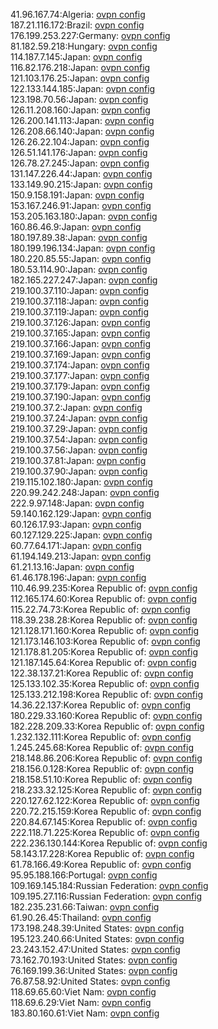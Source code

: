 41.96.167.74:Algeria: [ovpn config](vpn/41_96_167_74.ovpn)  
187.21.116.172:Brazil: [ovpn config](vpn/187_21_116_172.ovpn)  
176.199.253.227:Germany: [ovpn config](vpn/176_199_253_227.ovpn)  
81.182.59.218:Hungary: [ovpn config](vpn/81_182_59_218.ovpn)  
114.187.7.145:Japan: [ovpn config](vpn/114_187_7_145.ovpn)  
116.82.176.218:Japan: [ovpn config](vpn/116_82_176_218.ovpn)  
121.103.176.25:Japan: [ovpn config](vpn/121_103_176_25.ovpn)  
122.133.144.185:Japan: [ovpn config](vpn/122_133_144_185.ovpn)  
123.198.70.56:Japan: [ovpn config](vpn/123_198_70_56.ovpn)  
126.11.208.160:Japan: [ovpn config](vpn/126_11_208_160.ovpn)  
126.200.141.113:Japan: [ovpn config](vpn/126_200_141_113.ovpn)  
126.208.66.140:Japan: [ovpn config](vpn/126_208_66_140.ovpn)  
126.26.22.104:Japan: [ovpn config](vpn/126_26_22_104.ovpn)  
126.51.141.176:Japan: [ovpn config](vpn/126_51_141_176.ovpn)  
126.78.27.245:Japan: [ovpn config](vpn/126_78_27_245.ovpn)  
131.147.226.44:Japan: [ovpn config](vpn/131_147_226_44.ovpn)  
133.149.90.215:Japan: [ovpn config](vpn/133_149_90_215.ovpn)  
150.9.158.191:Japan: [ovpn config](vpn/150_9_158_191.ovpn)  
153.167.246.91:Japan: [ovpn config](vpn/153_167_246_91.ovpn)  
153.205.163.180:Japan: [ovpn config](vpn/153_205_163_180.ovpn)  
160.86.46.9:Japan: [ovpn config](vpn/160_86_46_9.ovpn)  
180.197.89.38:Japan: [ovpn config](vpn/180_197_89_38.ovpn)  
180.199.196.134:Japan: [ovpn config](vpn/180_199_196_134.ovpn)  
180.220.85.55:Japan: [ovpn config](vpn/180_220_85_55.ovpn)  
180.53.114.90:Japan: [ovpn config](vpn/180_53_114_90.ovpn)  
182.165.227.247:Japan: [ovpn config](vpn/182_165_227_247.ovpn)  
219.100.37.110:Japan: [ovpn config](vpn/219_100_37_110.ovpn)  
219.100.37.118:Japan: [ovpn config](vpn/219_100_37_118.ovpn)  
219.100.37.119:Japan: [ovpn config](vpn/219_100_37_119.ovpn)  
219.100.37.126:Japan: [ovpn config](vpn/219_100_37_126.ovpn)  
219.100.37.165:Japan: [ovpn config](vpn/219_100_37_165.ovpn)  
219.100.37.166:Japan: [ovpn config](vpn/219_100_37_166.ovpn)  
219.100.37.169:Japan: [ovpn config](vpn/219_100_37_169.ovpn)  
219.100.37.174:Japan: [ovpn config](vpn/219_100_37_174.ovpn)  
219.100.37.177:Japan: [ovpn config](vpn/219_100_37_177.ovpn)  
219.100.37.179:Japan: [ovpn config](vpn/219_100_37_179.ovpn)  
219.100.37.190:Japan: [ovpn config](vpn/219_100_37_190.ovpn)  
219.100.37.2:Japan: [ovpn config](vpn/219_100_37_2.ovpn)  
219.100.37.24:Japan: [ovpn config](vpn/219_100_37_24.ovpn)  
219.100.37.29:Japan: [ovpn config](vpn/219_100_37_29.ovpn)  
219.100.37.54:Japan: [ovpn config](vpn/219_100_37_54.ovpn)  
219.100.37.56:Japan: [ovpn config](vpn/219_100_37_56.ovpn)  
219.100.37.81:Japan: [ovpn config](vpn/219_100_37_81.ovpn)  
219.100.37.90:Japan: [ovpn config](vpn/219_100_37_90.ovpn)  
219.115.102.180:Japan: [ovpn config](vpn/219_115_102_180.ovpn)  
220.99.242.248:Japan: [ovpn config](vpn/220_99_242_248.ovpn)  
222.9.97.148:Japan: [ovpn config](vpn/222_9_97_148.ovpn)  
59.140.162.129:Japan: [ovpn config](vpn/59_140_162_129.ovpn)  
60.126.17.93:Japan: [ovpn config](vpn/60_126_17_93.ovpn)  
60.127.129.225:Japan: [ovpn config](vpn/60_127_129_225.ovpn)  
60.77.64.171:Japan: [ovpn config](vpn/60_77_64_171.ovpn)  
61.194.149.213:Japan: [ovpn config](vpn/61_194_149_213.ovpn)  
61.21.13.16:Japan: [ovpn config](vpn/61_21_13_16.ovpn)  
61.46.178.196:Japan: [ovpn config](vpn/61_46_178_196.ovpn)  
110.46.99.235:Korea Republic of: [ovpn config](vpn/110_46_99_235.ovpn)  
112.165.174.60:Korea Republic of: [ovpn config](vpn/112_165_174_60.ovpn)  
115.22.74.73:Korea Republic of: [ovpn config](vpn/115_22_74_73.ovpn)  
118.39.238.28:Korea Republic of: [ovpn config](vpn/118_39_238_28.ovpn)  
121.128.171.160:Korea Republic of: [ovpn config](vpn/121_128_171_160.ovpn)  
121.173.146.103:Korea Republic of: [ovpn config](vpn/121_173_146_103.ovpn)  
121.178.81.205:Korea Republic of: [ovpn config](vpn/121_178_81_205.ovpn)  
121.187.145.64:Korea Republic of: [ovpn config](vpn/121_187_145_64.ovpn)  
122.38.137.21:Korea Republic of: [ovpn config](vpn/122_38_137_21.ovpn)  
125.133.102.35:Korea Republic of: [ovpn config](vpn/125_133_102_35.ovpn)  
125.133.212.198:Korea Republic of: [ovpn config](vpn/125_133_212_198.ovpn)  
14.36.22.137:Korea Republic of: [ovpn config](vpn/14_36_22_137.ovpn)  
180.229.33.160:Korea Republic of: [ovpn config](vpn/180_229_33_160.ovpn)  
182.228.209.33:Korea Republic of: [ovpn config](vpn/182_228_209_33.ovpn)  
1.232.132.111:Korea Republic of: [ovpn config](vpn/1_232_132_111.ovpn)  
1.245.245.68:Korea Republic of: [ovpn config](vpn/1_245_245_68.ovpn)  
218.148.86.206:Korea Republic of: [ovpn config](vpn/218_148_86_206.ovpn)  
218.156.0.128:Korea Republic of: [ovpn config](vpn/218_156_0_128.ovpn)  
218.158.51.10:Korea Republic of: [ovpn config](vpn/218_158_51_10.ovpn)  
218.233.32.125:Korea Republic of: [ovpn config](vpn/218_233_32_125.ovpn)  
220.127.62.122:Korea Republic of: [ovpn config](vpn/220_127_62_122.ovpn)  
220.72.215.159:Korea Republic of: [ovpn config](vpn/220_72_215_159.ovpn)  
220.84.67.145:Korea Republic of: [ovpn config](vpn/220_84_67_145.ovpn)  
222.118.71.225:Korea Republic of: [ovpn config](vpn/222_118_71_225.ovpn)  
222.236.130.144:Korea Republic of: [ovpn config](vpn/222_236_130_144.ovpn)  
58.143.17.228:Korea Republic of: [ovpn config](vpn/58_143_17_228.ovpn)  
61.78.166.49:Korea Republic of: [ovpn config](vpn/61_78_166_49.ovpn)  
95.95.188.166:Portugal: [ovpn config](vpn/95_95_188_166.ovpn)  
109.169.145.184:Russian Federation: [ovpn config](vpn/109_169_145_184.ovpn)  
109.195.27.116:Russian Federation: [ovpn config](vpn/109_195_27_116.ovpn)  
182.235.231.66:Taiwan: [ovpn config](vpn/182_235_231_66.ovpn)  
61.90.26.45:Thailand: [ovpn config](vpn/61_90_26_45.ovpn)  
173.198.248.39:United States: [ovpn config](vpn/173_198_248_39.ovpn)  
195.123.240.66:United States: [ovpn config](vpn/195_123_240_66.ovpn)  
23.243.152.47:United States: [ovpn config](vpn/23_243_152_47.ovpn)  
73.162.70.193:United States: [ovpn config](vpn/73_162_70_193.ovpn)  
76.169.199.36:United States: [ovpn config](vpn/76_169_199_36.ovpn)  
76.87.58.92:United States: [ovpn config](vpn/76_87_58_92.ovpn)  
118.69.65.60:Viet Nam: [ovpn config](vpn/118_69_65_60.ovpn)  
118.69.6.29:Viet Nam: [ovpn config](vpn/118_69_6_29.ovpn)  
183.80.160.61:Viet Nam: [ovpn config](vpn/183_80_160_61.ovpn)  

